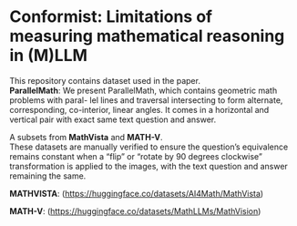 # Conformist: Limitations of measuring mathematical reasoning in (M)LLM

This repository contains dataset used in the paper. 
<br>
**ParallelMath**: We present ParallelMath, which contains geometric math problems with paral-
lel lines and traversal intersecting to form alternate, corresponding, co-interior, linear
angles. It comes in a horizontal and vertical pair with exact same text question and
answer. 
<br>

A subsets from **MathVista** and **MATH-V**.
<br>
These datasets are manually verified to ensure the question’s equivalence remains
constant when a “flip” or “rotate by 90 degrees clockwise” transformation is applied
to the images, with the text question and answer remaining the same.
<br>

**MATHVISTA**: (https://huggingface.co/datasets/AI4Math/MathVista)
<br>

**MATH-V**: (https://huggingface.co/datasets/MathLLMs/MathVision)


